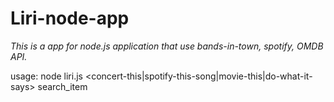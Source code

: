 # Liri-node-app
*This is a app for node.js application that use bands-in-town, spotify, OMDB API.*

usage: node liri.js <concert-this|spotify-this-song|movie-this|do-what-it-says> search_item 

